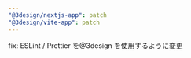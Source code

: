 ```yaml
---
"@3design/nextjs-app": patch
"@3design/vite-app": patch
---
```


fix: ESLint / Prettier を@3design を使用するように変更 
